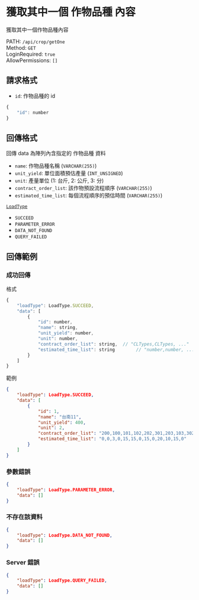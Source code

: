 # 獲取其中一個 作物品種 內容

獲取其中一個作物品種內容

PATH: `/api/crop/getOne`  
Method: `GET`  
LoginRequired: `true`  
AllowPermissions: `[]`  


## 請求格式
* `id`: 作物品種的 id

```js
{
    "id": number
}
```


## 回傳格式

回傳 data 為陣列內含指定的 作物品種 資料  

* `name`: 作物品種名稱 (`VARCHAR(255)`)
* `unit_yield`: 單位面積預估產量 (`INT_UNSIGNED`)
* `unit`: 產量單位 (1: 台斤, 2: 公斤, 3: 分)
* `contract_order_list`: 該作物預設流程順序 (`VARCHAR(255)`)
* `estimated_time_list`: 每個流程順序的預估時間 (`VARCHAR(255)`)

[`LoadType`](../../types.md#loadtype)  
* `SUCCEED`
* `PARAMETER_ERROR`
* `DATA_NOT_FOUND`
* `QUERY_FAILED`


## 回傳範例
### 成功回傳
格式
```js
{
    "loadType": LoadType.SUCCEED,
    "data": [
        {
            "id": number,
            "name": string,
            "unit_yield": number,
            "unit": number,
            "contract_order_list": string,  // "CLTypes,CLTypes, ..."
            "estimated_time_list": string        // "number,number, ..."
        }
    ]
}
```
範例
```json
{
    "loadType": LoadType.SUCCEED,
    "data": [
        {
            "id": 1,
            "name": "台南11",
            "unit_yield": 400,
            "unit": 2,
            "contract_order_list": "200,100,101,102,202,301,203,103,302,201,303,304,104",
            "estimated_time_list": "0,0,3,0,15,15,0,15,0,20,10,15,0"
        }
    ]
}
```

### 參數錯誤
```json
{
    "loadType": LoadType.PARAMETER_ERROR,
    "data": []
}
```

### 不存在該資料
```json
{
    "loadType": LoadType.DATA_NOT_FOUND,
    "data": []
}
```

### Server 錯誤  
```json
{
    "loadType": LoadType.QUERY_FAILED,
    "data": []
}
```
